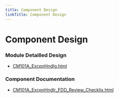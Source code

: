 ```yaml
---
title: Component Design
linkTitle: Component Design
---
```


# Component Design
### Module Detailled Design

- [CM101A_ExcpnHndlg.html](Design/CM101A_ExcpnHndlg.html)

### Component Documentation

- [CM101A_ExcpnHndlr_FDD_Review_Checklis.html](Doc/CM101A_ExcpnHndlr_FDD_Review_Checklis.html)

